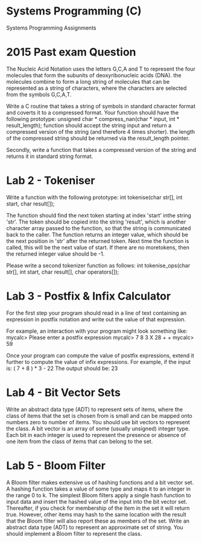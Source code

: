 # Systems Programming (C)
Systems Programming Assignments

# 2015 Past exam Question
The Nucleic Acid Notation uses the letters G,C,A and T to represent the four molecules that form the subunits of deoxyribonucleic acids (DNA). the molecules combine to form a long string of molecules that can be represented as a string of characters, where the characters are selected from the symbols G,C,A,T.

Write a C routine that takes a string of symbols in standard character format and coverts it to a compressed format. Your function should have the following prototype:
unsigned char * compress_nan(char * input, int * result_length);
function should accept the string input and return a compressed version of the string (and therefore 4 times shorter). the length of the compressed string should be returned via the result_length pointer.

Secondly, write a function that takes a compressed version of the string and returns it in standard string format.

# Lab 2 - Tokeniser
Write a function with the following prototype:
int tokenise(char str[], int start, char result[]);

The function should find the next token starting at index 'start' inthe string 'str'. The token should be copied into the string 'result',
which is another character array passed to the function, so that the string is communicated back to the caller. The function returns an integer value, which should be the next position in 'str' after the returned token. Next time the function is called, this will be the next value of start. If there are no moretokens, then the returned integer value should be -1.

Please write a second tokenizer function as follows:
int tokenise_ops(char str[], int start, char result[], char operators[]);

# Lab 3 - Postfix & Infix Calculator
For the first step your program should read in a line of text containing an expression in postfix notation and write out the value
of that expression.

For example, an interaction with your program might look something like:
    mycalc> Please enter a postfix expression
    mycalc> 7 8 3 X 28 + +
    mycalc> 59
    
Once your program can compute the value of postfix expressions, extend
it further to compute the value of infix expressions. For example, if
the input is:
        ( 7 + 8 ) * 3 - 22
The output should be:
        23
        
# Lab 4 - Bit Vector Sets
Write an abstract data type (ADT) to represent sets of items, where the class of items that the set is chosen from is small and can be
mapped onto numbers zero to number of items. You should use bit vectors to represent the class. A bit vector is an array of some (usually unsigned) integer type. Each bit in each integer is used to represent the presence or absence of one item from the class of items that can belong to the set.

# Lab 5 - Bloom Filter
A Bloom filter makes extensive us of hashing functions and a bit vector set. A hashing function takes a value of some type and maps it to an integer in the range 0 to k. The simplest Bloom filters apply a single hash function to input data and insert the hashed value of the input into the bit vector set. Thereafter, if you check for membership of the item in the set it will return true. However, other items may hash to the same location with the result that the Bloom filter will also report these as members of the set.
Write an abstract data type (ADT) to represent an approximate set of
string. You should implement a Bloom filter to represent the class.

 
